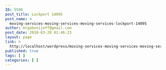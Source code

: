 ```yaml
---
ID: 5596
post_title: Lockport 14095
post_name: >
  moving-services-moving-services-moving-services-lockport-14095
author: mrgabonijeff@gmail.com
post_date: 2018-03-28 01:46:23
layout: page
link: >
  http://localhost/wordpress/moving-services-moving-services-moving-services-lockport-14095/
published: true
tags: [ ]
categories: [ ]
---
```


